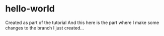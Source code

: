 # hello-world
Created as part of the tutorial
And this here is the part where I make some changes to the branch I just created...

